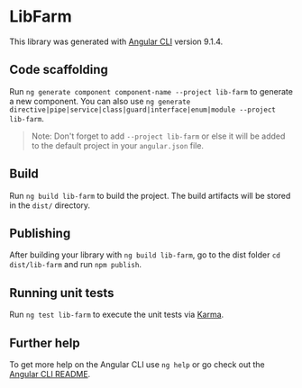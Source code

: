 # LibFarm

This library was generated with [Angular CLI](https://github.com/angular/angular-cli) version 9.1.4.

## Code scaffolding

Run `ng generate component component-name --project lib-farm` to generate a new component. You can also use `ng generate directive|pipe|service|class|guard|interface|enum|module --project lib-farm`.
> Note: Don't forget to add `--project lib-farm` or else it will be added to the default project in your `angular.json` file. 

## Build

Run `ng build lib-farm` to build the project. The build artifacts will be stored in the `dist/` directory.

## Publishing

After building your library with `ng build lib-farm`, go to the dist folder `cd dist/lib-farm` and run `npm publish`.

## Running unit tests

Run `ng test lib-farm` to execute the unit tests via [Karma](https://karma-runner.github.io).

## Further help

To get more help on the Angular CLI use `ng help` or go check out the [Angular CLI README](https://github.com/angular/angular-cli/blob/master/README.md).
